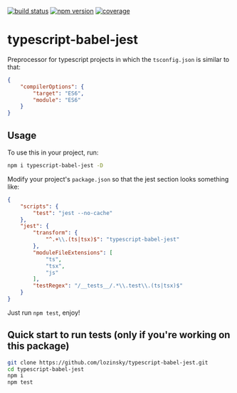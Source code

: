 [![build status](https://img.shields.io/travis/lozinsky/typescript-babel-jest/master.svg?style=flat-square)](https://travis-ci.org/lozinsky/typescript-babel-jest)
[![npm version](https://img.shields.io/npm/v/typescript-babel-jest.svg?style=flat-square)](https://www.npmjs.com/package/typescript-babel-jest)
[![coverage](https://img.shields.io/coveralls/lozinsky/typescript-babel-jest/master.svg?style=flat-square)](https://coveralls.io/github/lozinsky/typescript-babel-jest?branch=master)

# typescript-babel-jest

Preprocessor for typescript projects in which the ```tsconfig.json``` is similar to that:

```json
{
    "compilerOptions": {
        "target": "ES6",
        "module": "ES6"
    }
}
```

## Usage

To use this in your project, run:

```sh
npm i typescript-babel-jest -D
```

Modify your project's ```package.json``` so that the jest section looks something like:

```json
{
    "scripts": {
        "test": "jest --no-cache"
    },
    "jest": {
        "transform": {
            "^.+\\.(ts|tsx)$": "typescript-babel-jest"
        },
        "moduleFileExtensions": [
            "ts",
            "tsx",
            "js"
        ],
        "testRegex": "/__tests__/.*\\.test\\.(ts|tsx)$"
    }
}
```

Just run ```npm test```, enjoy!

## Quick start to run tests (only if you're working on this package)

```sh
git clone https://github.com/lozinsky/typescript-babel-jest.git
cd typescript-babel-jest
npm i
npm test
```